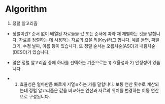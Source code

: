 # Algorithm

1. 정렬 알고리즘
 -  정렬이란? 순서 없이 배열된 자료들을 값 또는 순서에 따라 재 재별하는 것을 말합니다. 자료를 정렬하는 데 사용하는 자료의 값을 키(Key)라고 합니다. 예를 들면, 파일 크기, 수정 날짜, 이름 등이 있습니다. 또 정렬 순서는 오름차순(ASC)과 내림차순(DESC)가 있습니다.

 - 많은 정렬 알고리즘 중에 하나를 선택하는 기준으로는 1) 효율성과 2) 안정성이 있습니다. 
 - 1) 효율성은 얼마만큼 빠르게 저열ㄹ하는 가를 말합니다. 보통 연산 횟수로 계산되는데 정렬 알고리즘은 값을 비교하는 연산과 자료의 위치를 변경하는 이동 연산으로 구성됩니다.
 
 
